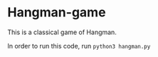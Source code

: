 # Hangman-game

This is a classical game of Hangman.

In order to run this code, run `python3 hangman.py`